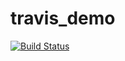 # travis_demo

[![Build Status](https://travis-ci.org/Krunal-Promact/travis_demo.svg?branch=master)](https://travis-ci.org/Krunal-Promact/travis_demo)
